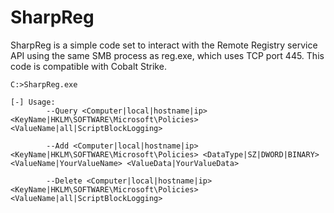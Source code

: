 # SharpReg
SharpReg is a simple code set to interact with the Remote Registry service API using the same SMB process as reg.exe, which uses TCP port 445. This code is compatible with Cobalt Strike.

```
C:>SharpReg.exe

[-] Usage:
        --Query <Computer|local|hostname|ip> <KeyName|HKLM\SOFTWARE\Microsoft\Policies> <ValueName|all|ScriptBlockLogging>

        --Add <Computer|local|hostname|ip> <KeyName|HKLM\SOFTWARE\Microsoft\Policies> <DataType|SZ|DWORD|BINARY> <ValueName|YourValueName> <ValueData|YourValueData>

        --Delete <Computer|local|hostname|ip> <KeyName|HKLM\SOFTWARE\Microsoft\Policies> <ValueName|all|ScriptBlockLogging>
```
